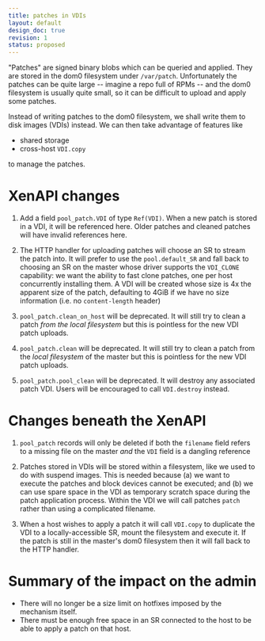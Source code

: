 ```yaml
---
title: patches in VDIs
layout: default
design_doc: true
revision: 1
status: proposed
---
```


"Patches" are signed binary blobs which can be queried and applied.
They are stored in the dom0 filesystem under `/var/patch`. Unfortunately
the patches can be quite large -- imagine a repo full of RPMs -- and
the dom0 filesystem is usually quite small, so it can be difficult
to upload and apply some patches.

Instead of writing patches to the dom0 filesystem, we shall write them
to disk images (VDIs) instead. We can then take advantage of features like

- shared storage
- cross-host `VDI.copy`

to manage the patches.

XenAPI changes
==============

1. Add a field `pool_patch.VDI` of type `Ref(VDI)`. When a new patch is
   stored in a VDI, it will be referenced here. Older patches and cleaned
   patches will have invalid references here.

2. The HTTP handler for uploading patches will choose an SR to stream the
   patch into. It will prefer to use the `pool.default_SR` and fall back
   to choosing an SR on the master whose driver supports the `VDI_CLONE`
   capability: we want the ability to fast clone patches, one per host
   concurrently installing them. A VDI will be created whose size is 4x
   the apparent size of the patch, defaulting to 4GiB if we have no size
   information (i.e. no `content-length` header)

3. `pool_patch.clean_on_host` will be deprecated. It will still try to
   clean a patch *from the local filesystem* but this is pointless for
   the new VDI patch uploads.

4. `pool_patch.clean` will be deprecated. It will still try to clean a patch
   from the *local filesystem* of the master but this is pointless for the
   new VDI patch uploads.

4. `pool_patch.pool_clean` will be deprecated. It will destroy any associated
   patch VDI. Users will be encouraged to call `VDI.destroy` instead.



Changes beneath the XenAPI
==========================

1. `pool_patch` records will only be deleted if both the `filename` field
   refers to a missing file on the master *and* the `VDI` field is a dangling
   reference

2. Patches stored in VDIs will be stored within a filesystem, like we used
   to do with suspend images. This is needed because (a) we want to execute
   the patches and block devices cannot be executed; and (b) we can use
   spare space in the VDI as temporary scratch space during the patch
   application process. Within the VDI we will call patches `patch` rather
   than using a complicated filename.

3. When a host wishes to apply a patch it will call `VDI.copy` to duplicate
   the VDI to a locally-accessible SR, mount the filesystem and execute it.
   If the patch is still in the master's dom0 filesystem then it will fall
   back to the HTTP handler.


Summary of the impact on the admin
==================================

- There will no longer be a size limit on hotfixes imposed by the mechanism
  itself.
- There must be enough free space in an SR connected to the host to be able
  to apply a patch on that host.
